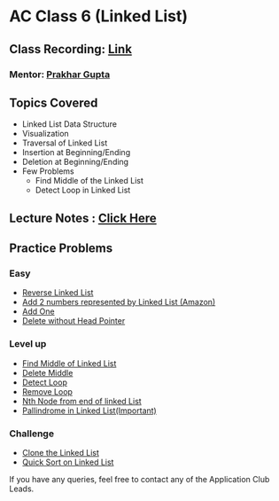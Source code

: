 # AC Class 6 (Linked List)

## Class Recording: [Link](https://drive.google.com/file/d/1ha0ExeEwzmVOSXnF109XHYPBv1JFfICC/view?usp=sharing)
### **Mentor: [Prakhar Gupta](https://github.com/Prakhar1106)**

## Topics Covered

- Linked List Data Structure
- Visualization
- Traversal of Linked List
- Insertion at Beginning/Ending
- Deletion at Beginning/Ending
- Few Problems
    - Find Middle of the Linked List
    - Detect Loop in Linked List

## Lecture Notes : [Click Here](NOTES.md)

## Practice Problems
### Easy
- [Reverse Linked List](https://leetcode.com/problems/reverse-linked-list)
- [Add 2 numbers represented by Linked List (Amazon)](https://leetcode.com/problems/add-two-numbers/)
- [Add One](https://www.geeksforgeeks.org/add-1-number-represented-linked-list/)
- [Delete without Head Pointer](https://leetcode.com/problems/delete-node-in-a-linked-list/)

### Level up

- [Find Middle of Linked List](https://leetcode.com/problems/middle-of-the-linked-list/)
- [Delete Middle](https://practice.geeksforgeeks.org/problems/delete-middle-of-linked-list/1)
- [Detect Loop](https://practice.geeksforgeeks.org/problems/detect-loop-in-linked-list/1)
- [Remove Loop](https://practice.geeksforgeeks.org/problems/remove-loop-in-linked-list/1)
- [Nth Node from end of linked List](https://practice.geeksforgeeks.org/problems/nth-node-from-end-of-linked-list/1)
- [Pallindrome in Linked List(Important)](https://www.geeksforgeeks.org/function-to-check-if-a-singly-linked-list-is-palindrome/)

### Challenge

- [Clone the Linked List](https://leetcode.com/problems/copy-list-with-random-pointer/)
- [Quick Sort on Linked List](https://practice.geeksforgeeks.org/problems/quick-sort-on-linked-list/1)


If you have any queries, feel free to contact any of the Application Club Leads.
